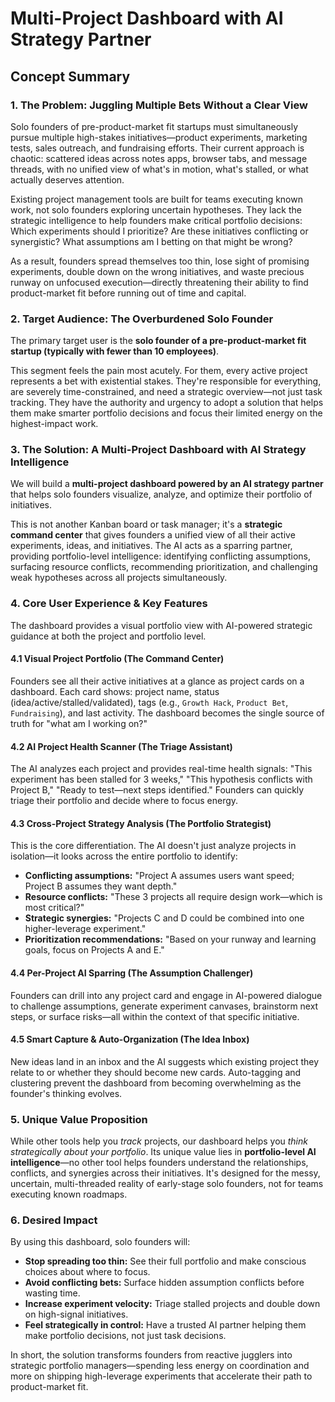 # Multi-Project Dashboard with AI Strategy Partner

## Concept Summary

### 1. The Problem: Juggling Multiple Bets Without a Clear View

Solo founders of pre-product-market fit startups must simultaneously pursue multiple high-stakes initiatives—product experiments, marketing tests, sales outreach, and fundraising efforts. Their current approach is chaotic: scattered ideas across notes apps, browser tabs, and message threads, with no unified view of what's in motion, what's stalled, or what actually deserves attention.

Existing project management tools are built for teams executing known work, not solo founders exploring uncertain hypotheses. They lack the strategic intelligence to help founders make critical portfolio decisions: Which experiments should I prioritize? Are these initiatives conflicting or synergistic? What assumptions am I betting on that might be wrong?

As a result, founders spread themselves too thin, lose sight of promising experiments, double down on the wrong initiatives, and waste precious runway on unfocused execution—directly threatening their ability to find product-market fit before running out of time and capital.

### 2. Target Audience: The Overburdened Solo Founder

The primary target user is the **solo founder of a pre-product-market fit startup (typically with fewer than 10 employees)**.

This segment feels the pain most acutely. For them, every active project represents a bet with existential stakes. They're responsible for everything, are severely time-constrained, and need a strategic overview—not just task tracking. They have the authority and urgency to adopt a solution that helps them make smarter portfolio decisions and focus their limited energy on the highest-impact work.

### 3. The Solution: A Multi-Project Dashboard with AI Strategy Intelligence

We will build a **multi-project dashboard powered by an AI strategy partner** that helps solo founders visualize, analyze, and optimize their portfolio of initiatives.

This is not another Kanban board or task manager; it's a **strategic command center** that gives founders a unified view of all their active experiments, ideas, and initiatives. The AI acts as a sparring partner, providing portfolio-level intelligence: identifying conflicting assumptions, surfacing resource conflicts, recommending prioritization, and challenging weak hypotheses across all projects simultaneously.

### 4. Core User Experience & Key Features

The dashboard provides a visual portfolio view with AI-powered strategic guidance at both the project and portfolio level.

#### 4.1 Visual Project Portfolio (The Command Center)
Founders see all their active initiatives at a glance as project cards on a dashboard. Each card shows: project name, status (idea/active/stalled/validated), tags (e.g., `Growth Hack`, `Product Bet`, `Fundraising`), and last activity. The dashboard becomes the single source of truth for "what am I working on?"

#### 4.2 AI Project Health Scanner (The Triage Assistant)
The AI analyzes each project and provides real-time health signals: "This experiment has been stalled for 3 weeks," "This hypothesis conflicts with Project B," "Ready to test—next steps identified." Founders can quickly triage their portfolio and decide where to focus energy.

#### 4.3 Cross-Project Strategy Analysis (The Portfolio Strategist)
This is the core differentiation. The AI doesn't just analyze projects in isolation—it looks across the entire portfolio to identify:
- **Conflicting assumptions:** "Project A assumes users want speed; Project B assumes they want depth."
- **Resource conflicts:** "These 3 projects all require design work—which is most critical?"
- **Strategic synergies:** "Projects C and D could be combined into one higher-leverage experiment."
- **Prioritization recommendations:** "Based on your runway and learning goals, focus on Projects A and E."

#### 4.4 Per-Project AI Sparring (The Assumption Challenger)
Founders can drill into any project card and engage in AI-powered dialogue to challenge assumptions, generate experiment canvases, brainstorm next steps, or surface risks—all within the context of that specific initiative.

#### 4.5 Smart Capture & Auto-Organization (The Idea Inbox)
New ideas land in an inbox and the AI suggests which existing project they relate to or whether they should become new cards. Auto-tagging and clustering prevent the dashboard from becoming overwhelming as the founder's thinking evolves.

### 5. Unique Value Proposition

While other tools help you *track* projects, our dashboard helps you *think strategically about your portfolio*. Its unique value lies in **portfolio-level AI intelligence**—no other tool helps founders understand the relationships, conflicts, and synergies across their initiatives. It's designed for the messy, uncertain, multi-threaded reality of early-stage solo founders, not for teams executing known roadmaps.

### 6. Desired Impact

By using this dashboard, solo founders will:
- **Stop spreading too thin:** See their full portfolio and make conscious choices about where to focus.
- **Avoid conflicting bets:** Surface hidden assumption conflicts before wasting time.
- **Increase experiment velocity:** Triage stalled projects and double down on high-signal initiatives.
- **Feel strategically in control:** Have a trusted AI partner helping them make portfolio decisions, not just task decisions.

In short, the solution transforms founders from reactive jugglers into strategic portfolio managers—spending less energy on coordination and more on shipping high-leverage experiments that accelerate their path to product-market fit.
